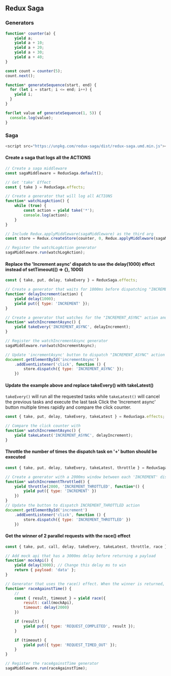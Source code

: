## Redux Saga

### Generators
```javascript
function* counter(a) {
    yield a;
    yield a + 10;
    yield a + 20;
    yield a + 30;
    yield a + 40;
}

const count = counter(5);
count.next();
```

```javascript
function* generateSequence(start, end) {
  for (let i = start; i <= end; i++) {
    yield i;
  }
}

for(let value of generateSequence(1, 5)) {
  console.log(value);
}
```

### Saga

```javascript
<script src="https://unpkg.com/redux-saga/dist/redux-saga.umd.min.js"></script>
```

#### Create a saga that logs all the ACTIONS

```javascript
// Create a saga middleware
const sagaMiddleware = ReduxSaga.default();

// Get 'take' Effect
const { take } = ReduxSaga.effects;

// Create a generator that will log all ACTIONS
function* watchLogAction() {
    while (true) {
        const action = yield take('*');
        console.log(action);
    }
}

// Include Redux.applyMiddleware(sagaMiddleware) as the third arg
const store = Redux.createStore(counter, 0, Redux.applyMiddleware(sagaMiddleware));

// Register the watchLogAction generator
sagaMiddleware.run(watchLogAction);
```

#### Replace the 'Increment async' dispatch to use the delay(1000) effect instead of setTimeout(() => {}, 1000)

```javascript
const { take, put, delay, takeEvery } = ReduxSaga.effects;

// Create a generator that waits for 1000ms before dispatching "INCREMENT" action
function* delayIncrement(action) {
    yield delay(1000);
    yield put({ type: 'INCREMENT' });
}

// Create a generator that watches for the "INCREMENT_ASYNC" action and calls delayIncrement()
function* watchIncrementAsync() {
    yield takeEvery('INCREMENT_ASYNC', delayIncrement);
}

// Register the watchIncrementAsync generator
sagaMiddleware.run(watchIncrementAsync);

// Update 'incrementAsync' button to dispatch "INCREMENT_ASYNC" action
document.getElementById('incrementAsync')
    .addEventListener('click', function () {
        store.dispatch({ type: 'INCREMENT_ASYNC' });
    })
```

#### Update the example above and replace takeEvery() with takeLatest()

`takeEvery()` will run all the requested tasks while `takeLatest()` will cancel the previous tasks and execute the last task
Click the 'Increment async' button multiple times rapidly and compare the click counter.

``` javascript
const { take, put, delay, takeEvery, takeLatest } = ReduxSaga.effects;

// Compare the click counter with 
function* watchIncrementAsync() {
    yield takeLatest('INCREMENT_ASYNC', delayIncrement);
}
```

#### Throttle the number of times the dispatch task on '+' button should be executed

``` javascript
const { take, put, delay, takeEvery, takeLatest, throttle } = ReduxSaga.effects;

// Create a generator with a 2000ms window between each 'INCREMENT' dispatch
function* watchIncrementThrottled() {
    yield throttle(2000, 'INCREMENT_THROTTLED', function*() {
        yield put({ type: 'INCREMENT' })
    })
}
// Update the button to dispatch INCREMENT_THROTTLED action
document.getElementById('increment')
    .addEventListener('click', function () {
        store.dispatch({ type: 'INCREMENT_THROTTLED' })
    })
```

#### Get the winner of 2 parallel requests with the race() effect
```javascript
const { take, put, call, delay, takeEvery, takeLatest, throttle, race } = ReduxSaga.effects;

// Add mock api that has a 3000ms delay before returning a payload
function* mockApi() {
    yield delay(3000); // Change this delay ms to win
    return { payload: 'data' };
}

// Generator that uses the race() effect. When the winner is returned, the remaining effects are cancelled
function* raceAgainstTime() {
    // 
    const { result, timeout } = yield race({
        result: call(mockApi),
        timeout: delay(2000)
    })

    if (result) {
        yield put({ type: 'REQUEST_COMPLETED', result });
    }

    if (timeout) {
        yield put({ type: 'REQUEST_TIMED_OUT' });
    }
}

// Register the raceAgainstTime generator
sagaMiddleware.run(raceAgainstTime);
```